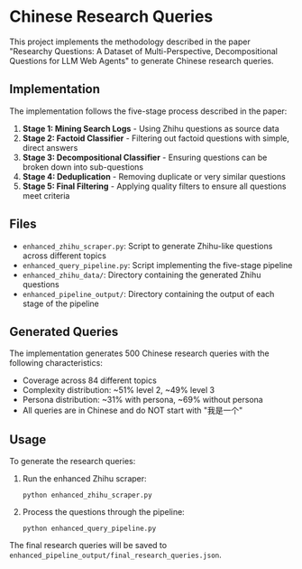# Chinese Research Queries

This project implements the methodology described in the paper "Researchy Questions: A Dataset of Multi-Perspective, Decompositional Questions for LLM Web Agents" to generate Chinese research queries.

## Implementation

The implementation follows the five-stage process described in the paper:

1. **Stage 1: Mining Search Logs** - Using Zhihu questions as source data
2. **Stage 2: Factoid Classifier** - Filtering out factoid questions with simple, direct answers
3. **Stage 3: Decompositional Classifier** - Ensuring questions can be broken down into sub-questions
4. **Stage 4: Deduplication** - Removing duplicate or very similar questions
5. **Stage 5: Final Filtering** - Applying quality filters to ensure all questions meet criteria

## Files

- `enhanced_zhihu_scraper.py`: Script to generate Zhihu-like questions across different topics
- `enhanced_query_pipeline.py`: Script implementing the five-stage pipeline
- `enhanced_zhihu_data/`: Directory containing the generated Zhihu questions
- `enhanced_pipeline_output/`: Directory containing the output of each stage of the pipeline

## Generated Queries

The implementation generates 500 Chinese research queries with the following characteristics:

- Coverage across 84 different topics
- Complexity distribution: ~51% level 2, ~49% level 3
- Persona distribution: ~31% with persona, ~69% without persona
- All queries are in Chinese and do NOT start with "我是一个"

## Usage

To generate the research queries:

1. Run the enhanced Zhihu scraper:
   ```
   python enhanced_zhihu_scraper.py
   ```

2. Process the questions through the pipeline:
   ```
   python enhanced_query_pipeline.py
   ```

The final research queries will be saved to `enhanced_pipeline_output/final_research_queries.json`.
